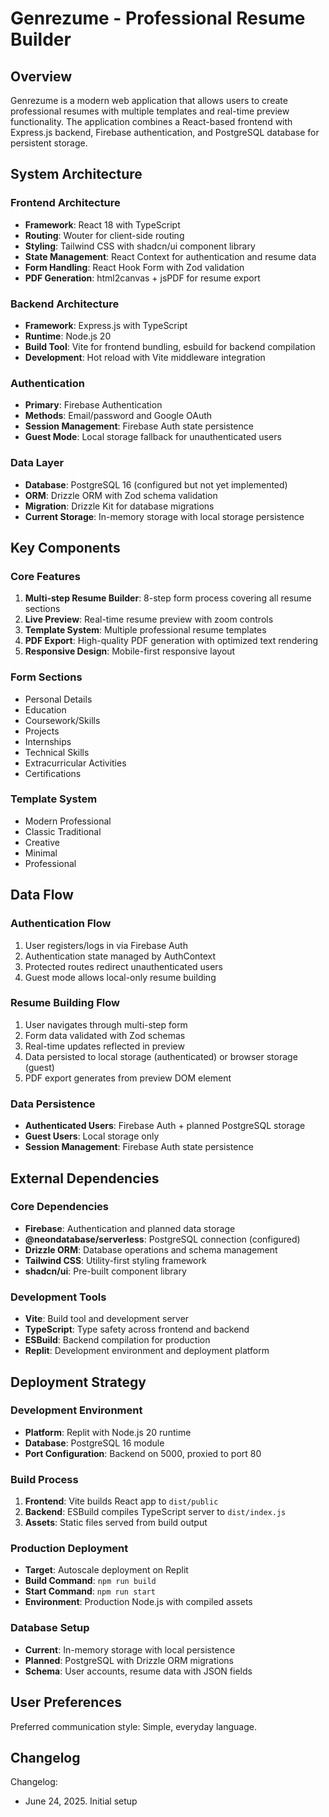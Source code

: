 # Genrezume - Professional Resume Builder

## Overview

Genrezume is a modern web application that allows users to create professional resumes with multiple templates and real-time preview functionality. The application combines a React-based frontend with Express.js backend, Firebase authentication, and PostgreSQL database for persistent storage.

## System Architecture

### Frontend Architecture
- **Framework**: React 18 with TypeScript
- **Routing**: Wouter for client-side routing
- **Styling**: Tailwind CSS with shadcn/ui component library
- **State Management**: React Context for authentication and resume data
- **Form Handling**: React Hook Form with Zod validation
- **PDF Generation**: html2canvas + jsPDF for resume export

### Backend Architecture
- **Framework**: Express.js with TypeScript
- **Runtime**: Node.js 20
- **Build Tool**: Vite for frontend bundling, esbuild for backend compilation
- **Development**: Hot reload with Vite middleware integration

### Authentication
- **Primary**: Firebase Authentication
- **Methods**: Email/password and Google OAuth
- **Session Management**: Firebase Auth state persistence
- **Guest Mode**: Local storage fallback for unauthenticated users

### Data Layer
- **Database**: PostgreSQL 16 (configured but not yet implemented)
- **ORM**: Drizzle ORM with Zod schema validation
- **Migration**: Drizzle Kit for database migrations
- **Current Storage**: In-memory storage with local storage persistence

## Key Components

### Core Features
1. **Multi-step Resume Builder**: 8-step form process covering all resume sections
2. **Live Preview**: Real-time resume preview with zoom controls
3. **Template System**: Multiple professional resume templates
4. **PDF Export**: High-quality PDF generation with optimized text rendering
5. **Responsive Design**: Mobile-first responsive layout

### Form Sections
- Personal Details
- Education
- Coursework/Skills
- Projects
- Internships
- Technical Skills
- Extracurricular Activities
- Certifications

### Template System
- Modern Professional
- Classic Traditional
- Creative
- Minimal
- Professional

## Data Flow

### Authentication Flow
1. User registers/logs in via Firebase Auth
2. Authentication state managed by AuthContext
3. Protected routes redirect unauthenticated users
4. Guest mode allows local-only resume building

### Resume Building Flow
1. User navigates through multi-step form
2. Form data validated with Zod schemas
3. Real-time updates reflected in preview
4. Data persisted to local storage (authenticated) or browser storage (guest)
5. PDF export generates from preview DOM element

### Data Persistence
- **Authenticated Users**: Firebase Auth + planned PostgreSQL storage
- **Guest Users**: Local storage only
- **Session Management**: Firebase Auth state persistence

## External Dependencies

### Core Dependencies
- **Firebase**: Authentication and planned data storage
- **@neondatabase/serverless**: PostgreSQL connection (configured)
- **Drizzle ORM**: Database operations and schema management
- **Tailwind CSS**: Utility-first styling framework
- **shadcn/ui**: Pre-built component library

### Development Tools
- **Vite**: Build tool and development server
- **TypeScript**: Type safety across frontend and backend
- **ESBuild**: Backend compilation for production
- **Replit**: Development environment and deployment platform

## Deployment Strategy

### Development Environment
- **Platform**: Replit with Node.js 20 runtime
- **Database**: PostgreSQL 16 module
- **Port Configuration**: Backend on 5000, proxied to port 80

### Build Process
1. **Frontend**: Vite builds React app to `dist/public`
2. **Backend**: ESBuild compiles TypeScript server to `dist/index.js`
3. **Assets**: Static files served from build output

### Production Deployment
- **Target**: Autoscale deployment on Replit
- **Build Command**: `npm run build`
- **Start Command**: `npm run start`
- **Environment**: Production Node.js with compiled assets

### Database Setup
- **Current**: In-memory storage with local persistence
- **Planned**: PostgreSQL with Drizzle ORM migrations
- **Schema**: User accounts, resume data with JSON fields

## User Preferences

Preferred communication style: Simple, everyday language.

## Changelog

Changelog:
- June 24, 2025. Initial setup